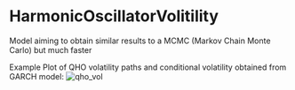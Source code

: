 # HarmonicOscillatorVolitility
Model aiming to obtain similar results to a MCMC (Markov Chain Monte Carlo) but much faster

Example Plot of QHO volatility paths and conditional volatility obtained from GARCH model:
![qho_vol](https://user-images.githubusercontent.com/114235111/191966692-86b8c3da-7891-4d51-874c-79e7dfc77340.png)
